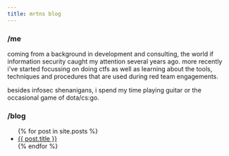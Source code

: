 ```yaml
---
title: mrtns blog
---
```


### /me

coming from a background in development and consulting, the world if information security caught my attention several years ago. more recently i've started focussing on doing ctfs as well as learning about the tools, techniques and procedures that are used during red team engagements. 

besides infosec shenanigans, i spend my time playing guitar or the occasional game of dota/cs:go. 

### /blog


<ul>
  {% for post in site.posts %}
    <li>
      <a href="{{ post.url }}">{{ post.title }}</a>
    </li>
  {% endfor %}
</ul>
